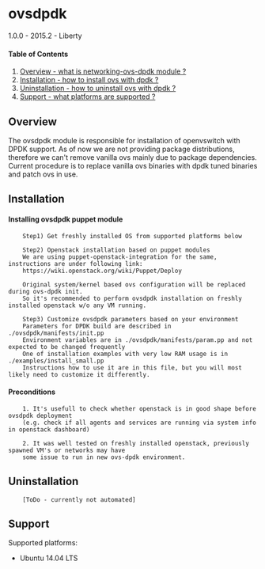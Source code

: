 ovsdpdk
==========================================

1.0.0 - 2015.2 - Liberty

#### Table of Contents

1. [Overview - what is networking-ovs-dpdk module ?](#overview)
2. [Installation - how to install ovs with dpdk ?](#installation)
3. [Uninstallation - how to uninstall ovs with dpdk ?](#uninstallation)
4. [Support - what platforms are supported ?](#support)


Overview
--------

The ovsdpdk module is responsible for installation of openvswitch with DPDK support.
As of now we are not providing package distributions, therefore we can't remove vanilla ovs
mainly due to package dependencies. Current procedure is to replace vanilla ovs binaries with
dpdk tuned binaries and patch ovs in use.


Installation
------------

#### Installing ovsdpdk puppet module

        Step1) Get freshly installed OS from supported platforms below

        Step2) Openstack installation based on puppet modules
        We are using puppet-openstack-integration for the same, instructions are under following link:
        https://wiki.openstack.org/wiki/Puppet/Deploy

        Original system/kernel based ovs configuration will be replaced during ovs-dpdk init.
        So it's recommended to perform ovsdpdk installation on freshly installed openstack w/o any VM running.

        Step3) Customize ovsdpdk parameters based on your environment
        Parameters for DPDK build are described in ./ovsdpdk/manifests/init.pp
        Environment variables are in ./ovsdpdk/manifests/param.pp and not expected to be changed frequently
        One of installation examples with very low RAM usage is in ./examples/install_small.pp
        Instructions how to use it are in this file, but you will most likely need to customize it differently.

#### Preconditions

        1. It's usefull to check whether openstack is in good shape before ovsdpdk deployment
        (e.g. check if all agents and services are running via system info in openstack dashboard)

        2. It was well tested on freshly installed openstack, previously spawned VM's or networks may have
        some issue to run in new ovs-dpdk environment.


Uninstallation
--------------

        [ToDo - currently not automated]


Support
-------

Supported platforms:
* Ubuntu 14.04 LTS

